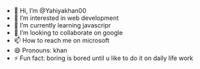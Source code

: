 - 👋 Hi, I’m @Yahiyakhan00
- 👀 I’m interested in web development
- 🌱 I’m currently learning javascripr
- 💞️ I’m looking to collaborate on google
- 📫 How to reach me on microsoft
- 😄 Pronouns: khan
- ⚡ Fun fact: boring is bored until u like to do it on daily life work

<!---
Yahiyakhan00/Yahiyakhan00 is a ✨ special ✨ repository because its `README.md` (this file) appears on your GitHub profile.
You can click the Preview link to take a look at your changes.
--->
